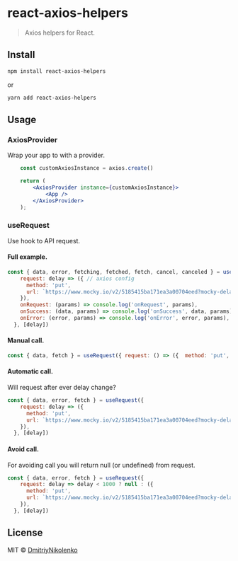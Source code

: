 # react-axios-helpers

> Axios helpers for React.

## Install

```bash
npm install react-axios-helpers
```
or
```bash
yarn add react-axios-helpers
```

## Usage

### AxiosProvider

Wrap your app to with a provider.
```jsx
	const customAxiosInstance = axios.create()

	return (
		<AxiosProvider instance={customAxiosInstance}>
			<App />
		</AxiosProvider>
	);
```

### useRequest

Use hook to API request.

#### Full example.
```jsx
const { data, error, fetching, fetched, fetch, cancel, canceled } = useRequest({
    request: delay => ({ // axios config
      method: 'put',
      url: `https://www.mocky.io/v2/5185415ba171ea3a00704eed?mocky-delay=${delay}ms`
    }),
    onRequest: (params) => console.log('onRequest', params),
    onSuccess: (data, params) => console.log('onSuccess', data, params),
    onError: (error, params) => console.log('onError', error, params),
  }, [delay])
```

#### Manual call.
```jsx
const { data, fetch } = useRequest({ request: () => ({  method: 'put', url: '/v2/5185415ba171ea3a00704eed' }) })
```
#### Automatic call.

Will request after ever delay change?

```jsx
const { data, error, fetch } = useRequest({
    request: delay => ({
      method: 'put',
      url: `https://www.mocky.io/v2/5185415ba171ea3a00704eed?mocky-delay=${delay}ms`
    }),
  }, [delay])
```

#### Avoid call.

For avoiding call you will return null (or undefined) from request.

```jsx
const { data, error, fetch } = useRequest({
    request: delay => delay < 1000 ? null : ({
      method: 'put',
      url: `https://www.mocky.io/v2/5185415ba171ea3a00704eed?mocky-delay=${delay}ms`
    }),
  }, [delay])
```

## License

MIT © [DmitriyNikolenko](https://github.com/DmitriyNikolenko)
